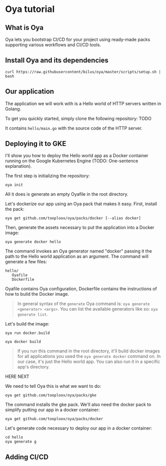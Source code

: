 # Oya tutorial

## What is Oya

Oya lets you bootstrap CI/CD for your project using ready-made packs supporting various workflows and CI/CD tools.

## Install Oya and its dependencies

    curl https://raw.githubusercontent/bilus/oya/master/scripts/setup.sh | bash

## Our application

The application we will work with is a Hello world of HTTP servers written in Golang.

To get you quickly started, simply clone the following repository: TODO

It contains `hello/main.go` with the source code of the HTTP server.

## Deploying it to GKE

I'll show you how to deploy the Hello world app as a Docker container running on the Google Kubernetes Engine (TODO: One-sentence explanation).

The first step is initializing the repository:

    oya init

All it does is generate an empty Oyafile in the root directory.

Let's dockerize our app using an Oya pack that makes it easy. First, install the pack:

    oya get github.com/tooploox/oya/packs/docker [--alias docker]

Then, generate the assets necessary to put the application into a Docker image:

    oya generate docker hello

The command invokes an Oya generator named "docker" passing it the path to the Hello world application as an argument. The command will generate a few files:

    hello/
       Oyafile
       Dockerfile

Oyafile contains Oya configuration, Dockerfile contains the instructions of how to build the Docker image.

> In general syntax of the `generate` Oya command is: `oya generate <generator> <args>`. You can list the available generators like so: `oya generate list`.

Let's build the image:

    oya run docker.build

    oya docker build

> If you run this command in the root directory, it'll build docker images for all applications you used the `oya generate docker` command on. In our case, it's just the Hello world app. You can also run it in a specific app's directory.

HERE NEXT

We need to tell Oya this is what we want to do:

    oya get github.com/tooploox/oya/packs/gke

The command installs the gke pack. We'll also need the docker pack to simplify putting our app in a docker container:

    oya get github.com/tooploox/oya/packs/docker

Let's generate code necessary to deploy our app in a docker container:

    cd hello
    oya generate g

## Adding CI/CD
